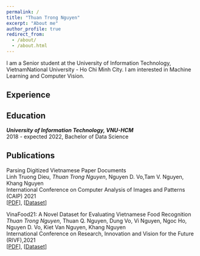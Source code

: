 ```yaml
---
permalink: /
title: "Thuan Trong Nguyen"
excerpt: "About me"
author_profile: true
redirect_from: 
  - /about/
  - /about.html
---
```


I am a Senior student at the University of Information Technology, VietnamNational University - Ho Chi Minh City. I am interested in Machine Learning and Computer Vision.

## <a name="exp"></a> Experience

<!-- ***University of Information Technology, VNU-HCM***<br/>
Jul 2017 - Present, Researcher<br/>
Working on computer vision and deep learning.<sbr/> -->

## <a name="edu"></a> Education

***University of Information Technology, VNU-HCM***<br/>
2018 - expected 2022, Bachelor of Data Science
<!-- 2018, MSc, Computer Science<br/>
2013, BSc, Infomation Technology<br/> -->

## <a name="publication"></a> Publications


Parsing Digitized Vietnamese Paper Documents<br/>
Linh Truong Dieu, *Thuan Trong Nguyen*, Nguyen D. Vo,Tam V. Nguyen, Khang Nguyen<br/>
International Conference on Computer Analysis of Images and Patterns (CAIP) 2021<br/>
[[PDF](https://www.researchgate.net/publication/353347000_Parsing_Digitized_Vietnamese_Paper_Documents)], 
[[Dataset](https://github.com/nguyenvd-uit/uit-together-dataset/blob/main/UIT-DODV.md)]<br/>


VinaFood21:  A Novel Dataset for Evaluating Vietnamese Food Recognition<br/>
*Thuan Trong Nguyen*, Thuan Q. Nguyen, Dung Vo, Vi Nguyen, Ngoc Ho, Nguyen D. Vo, Kiet Van Nguyen, Khang Nguyen<br/>
International Conference on Research, Innovation and Vision for the Future (RIVF),2021<br/>
[[PDF](https://www.researchgate.net/publication/352900778_VinaFood21_A_Novel_Dataset_for_Evaluating_Vietnamese_Food_Recognition)],
[[Dataset](https://github.com/nguyenvd-uit/uit-together-dataset/blob/main/VinaFood21.md)]<br/>



<!-- ## <a name="award"></a> Award

* Top 15 Zalo AI Challenge (Traffic Sign Detection)
## <a name="courses"></a> Courses

[Here](https://github.com/caodoanh2001/Certificates) -->

<!-- ## <a name="misc"></a> Misc
**Teaching**<br/> -->
<!-- 2020 Spring , Statistical Learning,  VNUHCM-UIT, Teaching Assistant<br/>
2020 Fall, Introduction to Programming, VNUHCM-UIT, Lecture<br/>
2019 Spring , Statistical Learning,  VNUHCM-UIT, Teaching Assistant<br/>
2019 Fall, Introduction to Programming, VNUHCM-UIT, Lecture<br/> -->